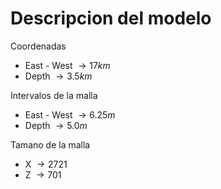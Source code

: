 # Descripcion del modelo
Coordenadas
- East - West $\to 17 km$
- Depth $\to 3.5 km$

Intervalos de la malla
- East - West $\to 6.25m$
- Depth $\to 5.0m$

Tamano de la malla
- X $\to 2721$
- Z $\to 701$
